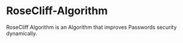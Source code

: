 # RoseCliff-Algorithm
RoseCliff Algorithm is an Algorithm that improves Passwords security dynamically.
